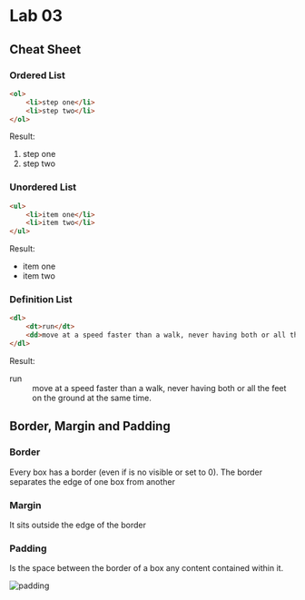 # Lab 03

## Cheat Sheet

### Ordered List

```html
<ol>
    <li>step one</li>
    <li>step two</li>
</ol>
```
Result:
<ol>
    <li>step one</li>
    <li>step two</li>
</ol>


### Unordered List

```html
<ul>
    <li>item one</li>
    <li>item two</li>
</ul>
```

Result:
<ul>
    <li>item one</li>
    <li>item two</li>
</ul>

### Definition List

```html
<dl>
    <dt>run</dt>
    <dd>move at a speed faster than a walk, never having both or all the feet on the ground at the same time.</dd>
</dl>
```

Result:
<dl>
    <dt>run</dt>
    <dd>move at a speed faster than a walk, never having both or all the feet on the ground at the same time.</dd>
</dl>


## Border, Margin and Padding

### Border
Every box has a border (even if is no visible or set to 0). The border separates the edge of one box from another

### Margin
It sits outside the edge of the border

### Padding
Is the space between the border of a box any content contained within it.

![padding](https://www.google.com/imgres?imgurl=https%3A%2F%2Fimage-proxy-cdn.teamtreehouse.com%2Fe4314d5c336cc352a806606bac61d4cffd46ae69%2F687474703a2f2f692e737461636b2e696d6775722e636f6d2f6e4e4b48682e676966&imgrefurl=https%3A%2F%2Fteamtreehouse.com%2Fcommunity%2Fwhat-exactly-does-margin-and-padding-do-its-hard-to-tell-since-everything-is-just-white-space&docid=SROQSRIFtyd9eM&tbnid=fCQcGBm8Wj0ivM%3A&vet=10ahUKEwj81LHA-9nlAhWiJzQIHdMoAGwQMwhxKBowGg..i&w=556&h=328&safe=active&bih=821&biw=1440&q=border%20margin%20and%20padding%20in%20css&ved=0ahUKEwj81LHA-9nlAhWiJzQIHdMoAGwQMwhxKBowGg&iact=mrc&uact=8 "padding")